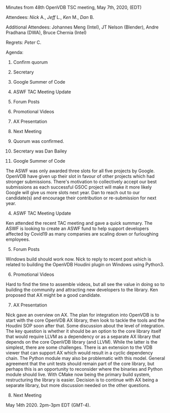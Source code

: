 Minutes from 48th OpenVDB TSC meeting, May 7th, 2020, (EDT)

Attendees: *Nick* A., *Jeff* L., *Ken* M., *Dan* B.

Additional Attendees: Johannes Meng (Intel), JT Nelson (Blender),
Andre Pradhana (DWA), Bruce Chernia (Intel)

Regrets: *Peter* C.

Agenda:

1) Confirm quorum
2) Secretary
3) Google Summer of Code
4) ASWF TAC Meeting Update
5) Forum Posts
6) Promotional Videos
7) AX Presentation
8) Next Meeting

1) Quorum was confirmed.

2) Secretary was Dan Bailey

3) Google Summer of Code

The ASWF was only awarded three slots for all five projects by Google. OpenVDB
have given up their slot in favour of other projects which had stronger
submissions. There's motivation to collectively accept our best submissions as
each successful GSOC project will make it more likely Google will give us more
slots next year. Dan to reach out to our candidate(s) and encourage their
contribution or re-submission for next year.

4) ASWF TAC Meeting Update

Ken attended the recent TAC meeting and gave a quick summary. The ASWF is
looking to create an ASWF fund to help support developers affected by Covid19 as
many companies are scaling down or furloughing employees.

5) Forum Posts

Windows build should work now. Nick to reply to recent post which is related to
building the OpenVDB Houdini plugin on Windows using Python3.

6) Promotional Videos

Hard to find the time to assemble videos, but all see the value in doing so to
building the community and attracting new developers to the library. Ken
proposed that AX might be a good candidate.

7) AX Presentation

Nick gave an overview on AX. The plan for integration into OpenVDB is to start
with the core OpenVDB AX library, then look to tackle the tools and the Houdini
SOP soon after that. Some discussion about the level of integration. The key
question is whether it should be an option to the core library itself that would
require LLVM as a dependency or as a separate AX library that depends on the
core OpenVDB library (and LLVM). While the latter is the simplest, there are
some challenges. There is an extension to the VDB viewer that can support AX
which would result in a cyclic dependency chain. The Python module may also be
problematic with this model. General agreement that the unit tests should remain
part of the core library, but perhaps this is an opportunity to reconsider where
the binaries and Python module should live. With CMake now being the primary
build system, restructuring the library is easier. Decision is to continue with
AX being a separate library, but more discussion needed on the other questions.

8) Next Meeting

May 14th 2020. 2pm-3pm EDT (GMT-4).
